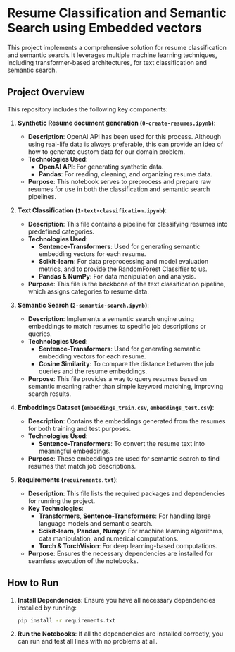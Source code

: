 # Resume Classification and Semantic Search using Embedded vectors

This project implements a comprehensive solution for resume classification and semantic search. It leverages multiple machine learning techniques, including transformer-based architectures, for text classification and semantic search.

## Project Overview

This repository includes the following key components:

1. **Synthetic Resume document generation (`0-create-resumes.ipynb`)**:
   - **Description**: OpenAI API has been used for this process. Although using real-life data is always preferable, this can provide an idea of how to generate custom data for our domain problem.
   - **Technologies Used**:
     - **OpenAI API**: For generating synthetic data.
     - **Pandas**: For reading, cleaning, and organizing resume data.
   - **Purpose**: This notebook serves to preprocess and prepare raw resumes for use in both the classification and semantic search pipelines.

2. **Text Classification (`1-text-classification.ipynb`)**:
   - **Description**: This file contains a pipeline for classifying resumes into predefined categories.
   - **Technologies Used**: 
     - **Sentence-Transformers**: Used for generating semantic embedding vectors for each resume.
     - **Scikit-learn**: For data preprocessing and model evaluation metrics, and to provide the RandomForest Classifier to us.
     - **Pandas & NumPy**: For data manipulation and analysis.
   - **Purpose**: This file is the backbone of the text classification pipeline, which assigns categories to resume data.

3. **Semantic Search (`2-semantic-search.ipynb`)**:
   - **Description**: Implements a semantic search engine using embeddings to match resumes to specific job descriptions or queries.
   - **Technologies Used**:
     - **Sentence-Transformers**: Used for generating semantic embedding vectors for each resume.
     - **Cosine Similarity**: To compare the distance between the job queries and the resume embeddings.
   - **Purpose**: This file provides a way to query resumes based on semantic meaning rather than simple keyword matching, improving search results.

4. **Embeddings Dataset (`embeddings_train.csv`, `embeddings_test.csv`)**:
   - **Description**: Contains the embeddings generated from the resumes for both training and test purposes.
   - **Technologies Used**:
     - **Sentence-Transformers**: To convert the resume text into meaningful embeddings.
   - **Purpose**: These embeddings are used for semantic search to find resumes that match job descriptions.

5. **Requirements (`requirements.txt`)**:
   - **Description**: This file lists the required packages and dependencies for running the project.
   - **Key Technologies**:
     - **Transformers**, **Sentence-Transformers**: For handling large language models and semantic search.
     - **Scikit-learn**, **Pandas**, **Numpy**: For machine learning algorithms, data manipulation, and numerical computations.
     - **Torch & TorchVision**: For deep learning-based computations.
   - **Purpose**: Ensures the necessary dependencies are installed for seamless execution of the notebooks.


## How to Run

1. **Install Dependencies**:
   Ensure you have all necessary dependencies installed by running:
   ```bash
   pip install -r requirements.txt
2. **Run the Notebooks**: 
   If all the dependencies are installed correctly, you can run and test all lines with no problems at all. 

